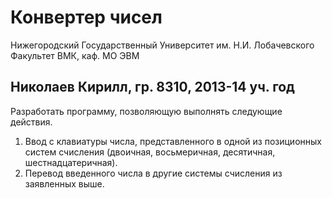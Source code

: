 # Конвертер чисел

Нижегородский Государственный Университет им. Н.И. Лобачевского
Факультет ВМК, каф. МО ЭВМ
 
## Николаев Кирилл, гр. 8310, 2013-14 уч. год
Разработать программу, позволяющую выполнять следующие действия.

1. Ввод с клавиатуры числа, представленного в одной из позиционных систем счисления (двоичная, восьмеричная, десятичная, шестнадцатеричная).
2. Перевод введенного числа в другие системы счисления из заявленных выше.

